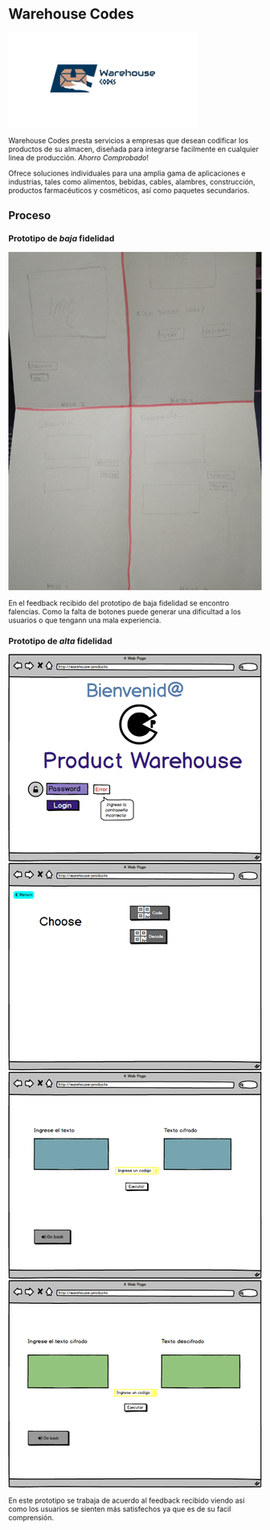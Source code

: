 # Warehouse Codes

![Logo](./imagenes/logo-warehousecode.png)

Warehouse Codes presta servicios a empresas que desean codificar los productos de su almacen, diseñada para integrarse facilmente en cualquier linea de producción.
*Ahorro Comprobado*!

Ofrece soluciones individuales para una amplia gama de aplicaciones e industrias, tales como alimentos, bebidas, cables, alambres, construcción, productos farmacéuticos y cosméticos, así como paquetes secundarios.

## Proceso 
### Prototipo de *baja* fidelidad

![Prototipo de baja fidelidad](./imagenes/bajafidelidad.jpg)

En el feedback recibido del prototipo de baja fidelidad se encontro falencias. Como la falta de botones puede generar una dificultad a los usuarios o que tengann una mala experiencia.

### Prototipo de *alta* fidelidad

![Prototipo de alta fidelidad 1](./imagenes/screen1.png)
![Prototipo de alta fidelidad 2](./imagenes/screen2.png)
![Prototipo de alta fidelidad 3](./imagenes/screen3.png)
![Prototipo de alta fidelidad 4](./imagenes/screen4.png)

En este prototipo se trabaja de acuerdo al feedback recibido viendo así como los usuarios se sienten más satisfechos ya que es de su facil comprensión.

